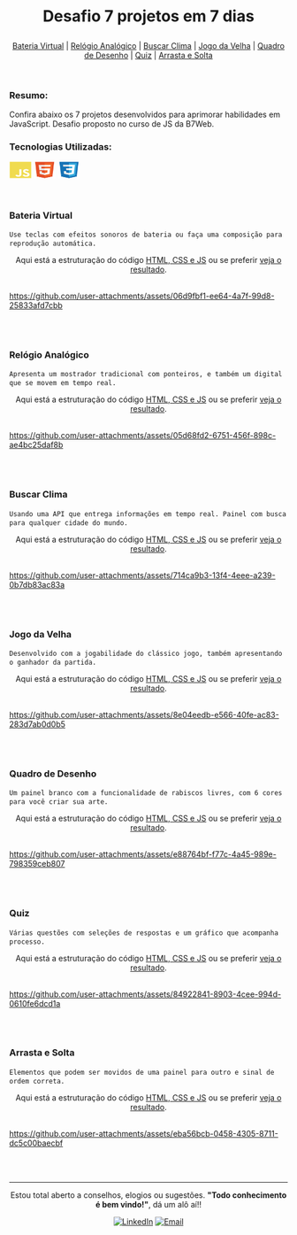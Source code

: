 

<h1 align="center">
    <p>Desafio 7 projetos em 7 dias</p>
</h1>

<p align="center"> 
    <a href="#Bateria-Virtual">Bateria Virtual</a> |
    <a href="#Relógio-Analógico">Relógio Analógico</a> |
    <a href="#Buscar-Clima">Buscar Clima</a> |
    <a href="#Jogo-da-Velha">Jogo da Velha</a> |
    <a href="#Quadro-de-Desenho">Quadro de Desenho</a> |
    <a href="#Quiz">Quiz</a> |
    <a href="#Araasta-e-Solta">Arrasta e Solta</a>
</p>
<br>

### Resumo:
Confira abaixo os 7 projetos desenvolvidos para aprimorar habilidades em JavaScript. Desafio proposto no curso de JS da B7Web.

### Tecnologias Utilizadas:
<div style="display: inline_block">
  <img align="center" alt="logo-Js" height="30" width="40" src="https://raw.githubusercontent.com/devicons/devicon/master/icons/javascript/javascript-plain.svg">
  <img align="center" alt="logo-HTML" height="30" width="40" src="https://raw.githubusercontent.com/devicons/devicon/master/icons/html5/html5-original.svg">
  <img align="center" alt="logo-CSS" height="30" width="40" src="https://raw.githubusercontent.com/devicons/devicon/master/icons/css3/css3-original.svg">
</div>
 <br>
 <br>

### Bateria Virtual
    Use teclas com efeitos sonoros de bateria ou faça uma composição para reprodução automática.

<div align="center"> Aqui está a estruturação do código <a href="https://github.com/luruanx/Mini-Projetos-JS/tree/main/assets/projetos/Proj%2001%20-%20Bateria">HTML, CSS e JS</a> ou se preferir <a href="https://luruanx.github.io/Mini-Projetos-JS/assets/projetos/Proj%2001%20-%20Bateria/index.html">veja o resultado</a>. </div>
<br>

https://github.com/user-attachments/assets/06d9fbf1-ee64-4a7f-99d8-25833afd7cbb

<br>
<br>

### Relógio Analógico
    Apresenta um mostrador tradicional com ponteiros, e também um digital que se movem em tempo real.

<div align="center"> Aqui está a estruturação do código <a href="https://github.com/luruanx/Mini-Projetos-JS/tree/main/assets/projetos/Proj%2002%20-%20Rel%C3%B3gio">HTML, CSS e JS</a> ou se preferir <a href="https://luruanx.github.io/Mini-Projetos-JS/assets/projetos/Proj%2002%20-%20Rel%C3%B3gio/index.html">veja o resultado</a>. </div>
<br>

https://github.com/user-attachments/assets/05d68fd2-6751-456f-898c-ae4bc25daf8b

<br>
<br>

### Buscar Clima
    Usando uma API que entrega informações em tempo real. Painel com busca para qualquer cidade do mundo.
    
<div align="center"> Aqui está a estruturação do código <a href="https://github.com/luruanx/Mini-Projetos-JS/tree/main/assets/projetos/Proj%2003%20-%20Clima">HTML, CSS e JS</a> ou se preferir <a href="https://luruanx.github.io/Mini-Projetos-JS/assets/projetos/Proj%2003%20-%20Clima/index.html">veja o resultado</a>. </div>
<br>

https://github.com/user-attachments/assets/714ca9b3-13f4-4eee-a239-0b7db83ac83a

<br>
<br>

### Jogo da Velha
    Desenvolvido com a jogabilidade do clássico jogo, também apresentando o ganhador da partida.
    
<div align="center"> Aqui está a estruturação do código <a href="https://github.com/luruanx/Mini-Projetos-JS/tree/main/assets/projetos/Proj%2004%20-%20Jogo%20velha">HTML, CSS e JS</a> ou se preferir <a href="https://luruanx.github.io/Mini-Projetos-JS/assets/projetos/Proj%2004%20-%20Jogo%20velha/index.html">veja o resultado</a>. </div>
<br>

https://github.com/user-attachments/assets/8e04eedb-e566-40fe-ac83-283d7ab0d0b5

<br>
<br>

### Quadro de Desenho
    Um painel branco com a funcionalidade de rabiscos livres, com 6 cores para você criar sua arte.
    
<div align="center"> Aqui está a estruturação do código <a href="https://github.com/luruanx/Mini-Projetos-JS/tree/main/assets/projetos/Proj%2005%20-%20Quadro">HTML, CSS e JS</a> ou se preferir <a href="https://luruanx.github.io/Mini-Projetos-JS/assets/projetos/Proj%2005%20-%20Quadro/index.html">veja o resultado</a>. </div>
<br>

https://github.com/user-attachments/assets/e88764bf-f77c-4a45-989e-798359ceb807

<br>
<br>

### Quiz
    Várias questões com seleções de respostas e um gráfico que acompanha processo.
    
<div align="center"> Aqui está a estruturação do código <a href="https://github.com/luruanx/Mini-Projetos-JS/tree/main/assets/projetos/Proj%2006%20-%20Quiz">HTML, CSS e JS</a> ou se preferir <a href="https://luruanx.github.io/Mini-Projetos-JS/assets/projetos/Proj%2006%20-%20Quiz/index.html">veja o resultado</a>. </div>
<br>

https://github.com/user-attachments/assets/84922841-8903-4cee-994d-0610fe6dcd1a

<br>
<br>

### Arrasta e Solta
    Elementos que podem ser movidos de uma painel para outro e sinal de ordem correta.

<div align="center"> Aqui está a estruturação do código <a href="https://github.com/luruanx/Mini-Projetos-JS/tree/main/assets/projetos/Proj%2007%20-%20Arrasta">HTML, CSS e JS</a> ou se preferir <a href="https://luruanx.github.io/Mini-Projetos-JS/assets/projetos/Proj%2007%20-%20Arrasta/index.html">veja o resultado</a>. </div>
<br>

https://github.com/user-attachments/assets/eba56bcb-0458-4305-8711-dc5c00baecbf

<br>
<br>

---

<div align="center">

Estou total aberto a conselhos, elogios ou sugestões. **"Todo conhecimento é bem vindo!"**, dá um alô aí!!

[![LinkedIn](https://img.shields.io/badge/LinkedIn-%230077B5.svg?logo=linkedin&logoColor=white)](https://www.linkedin.com/in/luaanriichard/) [![Email](https://img.shields.io/badge/Email-%230077B5.svg?logo=Gmail&logoColor=white)](mailto:richard_10luan@hotmail.com)
<br>

</div>
